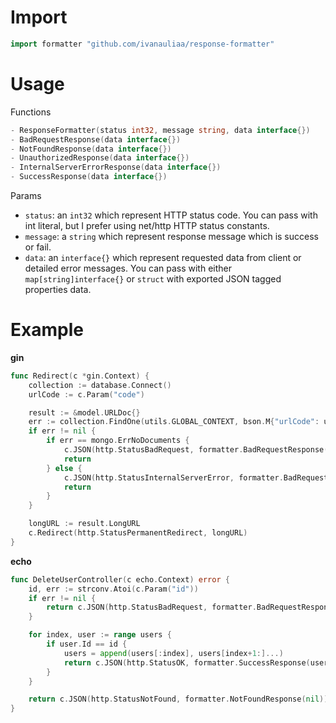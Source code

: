 # Import

```go
import formatter "github.com/ivanauliaa/response-formatter"
```

# Usage

Functions
```go
- ResponseFormatter(status int32, message string, data interface{})
- BadRequestResponse(data interface{})
- NotFoundResponse(data interface{})
- UnauthorizedResponse(data interface{})
- InternalServerErrorResponse(data interface{})
- SuccessResponse(data interface{})
```

Params
- `status`: an `int32` which represent HTTP status code. You can pass with int literal, but I prefer using net/http HTTP status constants.
- `message`: a `string` which represent response message which is success or fail.
- `data`: an `interface{}` which represent requested data from client or detailed error messages. You can pass with either `map[string]interface{}` or `struct` with exported JSON tagged properties data.
# Example

**gin**

```go
func Redirect(c *gin.Context) {
	collection := database.Connect()
	urlCode := c.Param("code")

	result := &model.URLDoc{}
	err := collection.FindOne(utils.GLOBAL_CONTEXT, bson.M{"urlCode": urlCode}).Decode(result)
	if err != nil {
		if err == mongo.ErrNoDocuments {
			c.JSON(http.StatusBadRequest, formatter.BadRequestResponse({"error": fmt.Sprintf("No URL with code: %s", urlCode)}))
			return
		} else {
			c.JSON(http.StatusInternalServerError, formatter.BadRequestResponse({"error": err.Error()}))
			return
		}
	}

	longURL := result.LongURL
	c.Redirect(http.StatusPermanentRedirect, longURL)
}

```

**echo**

```go
func DeleteUserController(c echo.Context) error {
	id, err := strconv.Atoi(c.Param("id"))
	if err != nil {
		return c.JSON(http.StatusBadRequest, formatter.BadRequestResponse(nil))
	}

	for index, user := range users {
		if user.Id == id {
			users = append(users[:index], users[index+1:]...)
			return c.JSON(http.StatusOK, formatter.SuccessResponse(user))
		}
	}

	return c.JSON(http.StatusNotFound, formatter.NotFoundResponse(nil))
}
```
